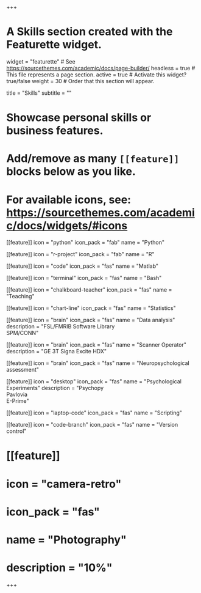 +++
# A Skills section created with the Featurette widget.
widget = "featurette"  # See https://sourcethemes.com/academic/docs/page-builder/
headless = true  # This file represents a page section.
active = true  # Activate this widget? true/false
weight = 30  # Order that this section will appear.

title = "Skills"
subtitle = ""

# Showcase personal skills or business features.
# 
# Add/remove as many `[[feature]]` blocks below as you like.
# 
# For available icons, see: https://sourcethemes.com/academic/docs/widgets/#icons

[[feature]]
  icon = "python"
  icon_pack = "fab"
  name = "Python"
 
[[feature]]
  icon = "r-project"
  icon_pack = "fab"
  name = "R"

[[feature]]
  icon = "code"
  icon_pack = "fas"
  name = "Matlab"

[[feature]]
  icon = "terminal"
  icon_pack = "fas"
  name = "Bash"

[[feature]]
  icon = "chalkboard-teacher"
  icon_pack = "fas"
  name = "Teaching"

[[feature]]
  icon = "chart-line"
  icon_pack = "fas"
  name = "Statistics"

[[feature]]
  icon = "brain"
  icon_pack = "fas"
  name = "Data analysis"
  description = "FSL/FMRIB Software Library <br/> SPM/CONN"

[[feature]]
  icon = "brain"
  icon_pack = "fas"
  name = "Scanner Operator"
  description = "GE 3T Signa Excite HDX"

[[feature]]
  icon = "brain"
  icon_pack = "fas"
  name = "Neuropsychological assessment"

[[feature]]
  icon = "desktop"
  icon_pack = "fas"
  name = "Psychological Experiments"
  description = "Psychopy <br/> Pavlovia <br/> E-Prime"

[[feature]]
  icon = "laptop-code"
  icon_pack = "fas"
  name = "Scripting"

[[feature]]
  icon = "code-branch"
  icon_pack = "fas"
  name = "Version control"


# [[feature]]
#  icon = "camera-retro"
#  icon_pack = "fas"
#  name = "Photography"
#  description = "10%"

+++
